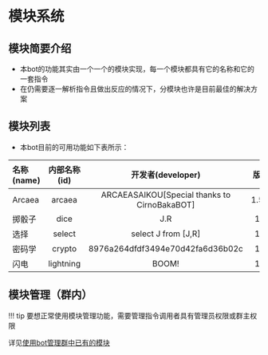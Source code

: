 # 模块系统

## 模块简要介绍
* 本bot的功能其实由一个一个的模块实现，每一个模块都具有它的名称和它的一套指令
* 在仍需要逐一解析指令且做出反应的情况下，分模块也许是目前最佳的解决方案

## 模块列表
* 本bot目前的可用功能如下表所示：

| 名称(name) | 内部名称(id) |开发者(developer) | 版本 | 帮助页面 |
| :-- | :--: | :--: | :--: | :--: |  
| Arcaea | arcaea |ARCAEASAIKOU[Special thanks to CirnoBakaBOT] | 1.5.1 | [Arcaea](arcaea.md) |
| 掷骰子 | dice | J.R | 1.0 | [掷骰子](dice.md) |
| 选择 | select | select J from [J,R] | 1.0 | [选择](select.md)
| 密码学 | crypto | 8976a264dfdf3494e70d42fa6d36b02c | 1.0 |[密码学](crypto.md)
| 闪电 | lightning | BOOM! | 1.0| [挂闪电](lightning.md)  

## 模块管理（群内）

!!! tip
	要想正常使用模块管理功能，需要管理指令调用者具有<span class="guanli">管理员</span>权限或<span class="qunzhu">群主</span>权限

详见[使用bot管理群中已有的模块](../manage-group-with-bot/managing-modules.md)
